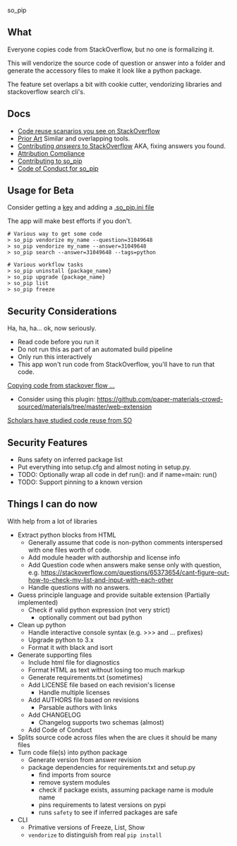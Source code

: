 so_pip

What
----
Everyone copies code from StackOverflow, but no one is formalizing it.

This will vendorize the source code of question or answer into a folder and
generate the accessory files to make it look like a python package.

The feature set overlaps a bit with cookie cutter, vendorizing libraries and stackoverflow search cli's.

Docs
-----
* [Code reuse scanarios you see on StackOverflow](docs/scenarios.md)
* [Prior Art](docs/prior_art.md) Similar and overlapping tools.
* [Contributing *answers* to StackOverflow](docs/contributing.md) AKA, fixing answers you found.
* [Attribution Compliance](docs/comply_with_cc_sa.md)
* [Contributing to so_pip](CONTRIBUTING.md)
* [Code of Conduct for so_pip](CODE_OF_CONDUCT.md)

Usage for Beta
--------------
Consider getting a [key](https://stackapps.com/apps/oauth/register) and adding a [.so_pip.ini file](.so_pip.ini)

The app will make best efforts if you don't.
```
# Various way to get some code
> so_pip vendorize my_name --question=31049648
> so_pip vendorize my_name --answer=31049648
> so_pip search --answer=31049648 --tags=python
```

```
# Various workflow tasks
> so_pip uninstall {package_name}
> so_pip upgrade {package_name}
> so_pip list
> so_pip freeze
```

Security Considerations
-----------------------
Ha, ha, ha... ok, now seriously.

- Read code before you run it
- Do not run this as part of an automated build pipeline
- Only run this interactively
- This app won't run code from StackOverflow, you'll have to run that code.

[Copying code from stackover flow ...](https://stackoverflow.blog/2019/11/26/copying-code-from-stack-overflow-you-might-be-spreading-security-vulnerabilities/)
- Consider using this plugin: https://github.com/paper-materials-crowd-sourced/materials/tree/master/web-extension

[Scholars have studied code reuse from SO](https://link.springer.com/article/10.1007/s10664-018-9634-5)

Security Features
-----------------
- Runs safety on inferred package list
- Put everything into setup.cfg and almost noting in setup.py.
- TODO: Optionally wrap all code in def run(): and if name=main: run()
- TODO: Support pinning to a known version


Things I can do now
-------------------
With help from a lot of libraries
- Extract python blocks from HTML
    - Generally assume that code is non-python comments interspersed with one files worth of code.
    - Add module header with authorship and license info
    - Add Question code when answers make sense only with question, e.g. https://stackoverflow.com/questions/65373654/cant-figure-out-how-to-check-my-list-and-input-with-each-other
    - Handle questions with no answers.
- Guess principle language and provide suitable extension (Partially implemented)
    - Check if valid python expression (not very strict)
        - optionally comment out bad python
- Clean up python
    - Handle interactive console syntax (e.g. >>> and ... prefixes)
    - Upgrade python to 3.x
    - Format it with black and isort
- Generate supporting files
    - Include html file for diagnostics
    - Format HTML as text without losing too much markup
    - Generate requirements.txt (sometimes)
    - Add LICENSE file based on each revision's license
        - Handle multiple licenses
    - Add AUTHORS file based on revisions
        - Parsable authors with links
    - Add CHANGELOG
        - Changelog supports two schemas (almost)
    - Add Code of Conduct
- Splits source code across files when the are clues it should be many files
- Turn code file(s) into python package
    - Generate version from answer revision
    - package dependencies for requirements.txt and setup.py
        - find imports from source
        - remove system modules
        - check if package exists, assuming package name is module name
        - pins requirements to latest versions on pypi
        - runs `safety` to see if inferred packages are safe
- CLI
    - Primative versions of Freeze, List, Show
    - `vendorize` to distinguish from real `pip install`
